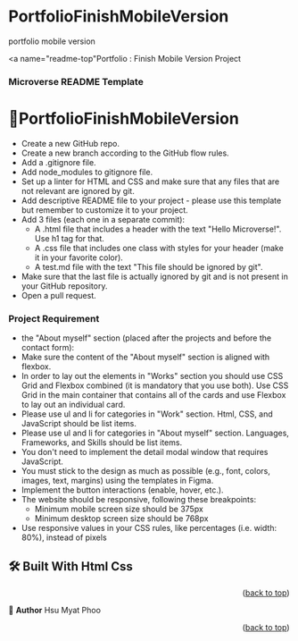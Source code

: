 # PortfolioFinishMobileVersion
portfolio mobile version

<a name="readme-top"Portfolio : Finish Mobile Version Project</a>


<h3><b>Microverse README Template</b></h3>



# 📖PortfolioFinishMobileVersion<a name="about-project"></a>

<ul>
    <li>Create a new GitHub repo.</li>
     <li>Create a new branch according to the GitHub flow rules.</li> 
     <li>Add a .gitignore file.</li>
     <li>Add node_modules to gitignore file.</li>
     <li>Set up a linter for HTML and CSS and make sure that any files that are not relevant are ignored by git.</li>
     <li>Add descriptive README file to your project - please use this template but remember to customize it to your project.</li>
     <li>
        Add 3 files (each one in a separate commit):
         <ul>
             <li> A .html file that includes a header with the text "Hello Microverse!". Use h1 tag for that.</li>
             <li> A .css file that includes one class with styles for your header (make it in your favorite color).</li>
             <li> A test.md file with the text "This file should be ignored by git".</li>
         </ul>
     </li>
    <li>Make sure that the last file is actually ignored by git and is not present in your GitHub repository.</li>
    <li>Open a pull request.</li>
</ul>


<h3>Project Requirement</h3>
<ul>
    <li>the "About myself" section (placed after the projects and before the contact form):</li>
    <li>Make sure the content of the "About myself" section is aligned with flexbox.</li>
    <li>In order to lay out the elements in "Works" section you should use CSS Grid and Flexbox combined (it is mandatory that you use both). Use CSS Grid in the main container that contains all of the cards and use Flexbox to lay out an individual card.</li>
    <li>Please use ul and li for categories in "Work" section. Html, CSS, and JavaScript should be list items.</li>
    <li>Please use ul and li for categories in "About myself" section. Languages, Frameworks, and Skills should be list items.</li>
    <li>You don't need to implement the detail modal window that requires JavaScript.</li>
    <li>You must stick to the design as much as possible (e.g., font, colors, images, text, margins) using the templates in Figma.</li>
    <li>Implement the button interactions (enable, hover, etc.).</li>
    <li>The website should be responsive, following these breakpoints:
        <ul>
            <li> Minimum mobile screen size should be 375px</li>
            <li>Minimum desktop screen size should be 768px</li>
        </ul>
    </li>
    <li>Use responsive values in your CSS rules, like percentages (i.e. width: 80%), instead of pixels</li>
</ul>



## 🛠 Built With <a name="built-with">Html Css </a>


<p align="right">(<a href="#readme-top">back to top</a>)</p>

<!-- AUTHORS -->
👤 **Author** Hsu Myat Phoo

<p align="right">(<a href="#readme-top">back to top</a>)</p>


